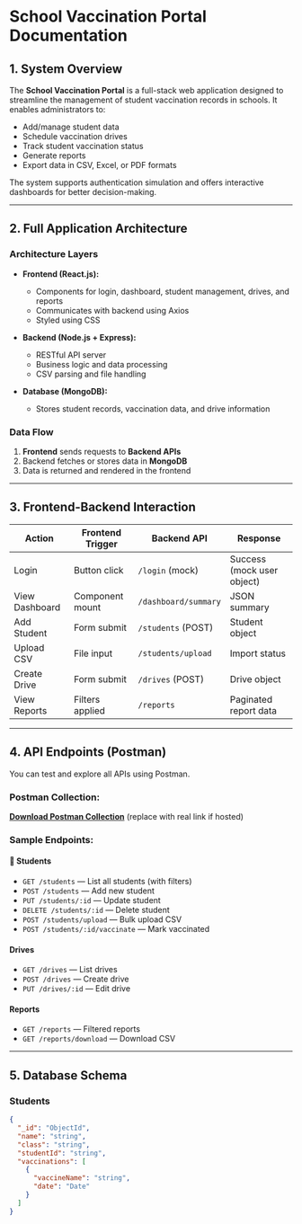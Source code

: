 # School Vaccination Portal Documentation

## 1. System Overview

The **School Vaccination Portal** is a full-stack web application designed to streamline the management of student vaccination records in schools. It enables administrators to:

- Add/manage student data
- Schedule vaccination drives
- Track student vaccination status
- Generate reports
- Export data in CSV, Excel, or PDF formats

The system supports authentication simulation and offers interactive dashboards for better decision-making.

---

## 2. Full Application Architecture

### Architecture Layers

- **Frontend (React.js):**
  - Components for login, dashboard, student management, drives, and reports
  - Communicates with backend using Axios
  - Styled using CSS

- **Backend (Node.js + Express):**
  - RESTful API server
  - Business logic and data processing
  - CSV parsing and file handling

- **Database (MongoDB):**
  - Stores student records, vaccination data, and drive information

### Data Flow

1. **Frontend** sends requests to **Backend APIs**
2. Backend fetches or stores data in **MongoDB**
3. Data is returned and rendered in the frontend

---

## 3. Frontend-Backend Interaction

| Action | Frontend Trigger | Backend API | Response |
|-------|-------------------|-------------|----------|
| Login | Button click | `/login` (mock) | Success (mock user object) |
| View Dashboard | Component mount | `/dashboard/summary` | JSON summary |
| Add Student | Form submit | `/students` (POST) | Student object |
| Upload CSV | File input | `/students/upload` | Import status |
| Create Drive | Form submit | `/drives` (POST) | Drive object |
| View Reports | Filters applied | `/reports` | Paginated report data |

---

## 4. API Endpoints (Postman)

You can test and explore all APIs using Postman.

### Postman Collection:

**[Download Postman Collection](#)** (replace with real link if hosted)

### Sample Endpoints:

#### 📘 Students

- `GET /students` — List all students (with filters)
- `POST /students` — Add new student
- `PUT /students/:id` — Update student
- `DELETE /students/:id` — Delete student
- `POST /students/upload` — Bulk upload CSV
- `POST /students/:id/vaccinate` — Mark vaccinated

#### Drives

- `GET /drives` — List drives
- `POST /drives` — Create drive
- `PUT /drives/:id` — Edit drive

#### Reports

- `GET /reports` — Filtered reports
- `GET /reports/download` — Download CSV

---

## 5. Database Schema

### Students

```json
{
  "_id": "ObjectId",
  "name": "string",
  "class": "string",
  "studentId": "string",
  "vaccinations": [
    {
      "vaccineName": "string",
      "date": "Date"
    }
  ]
}